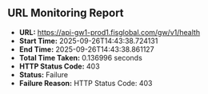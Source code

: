 ## URL Monitoring Report

- **URL:** https://api-gw1-prod1.fisglobal.com/gw/v1/health
- **Start Time:** 2025-09-26T14:43:38.724131
- **End Time:** 2025-09-26T14:43:38.861127
- **Total Time Taken:** 0.136996 seconds
- **HTTP Status Code:** 403
- **Status:** Failure
- **Failure Reason:** HTTP Status Code: 403
